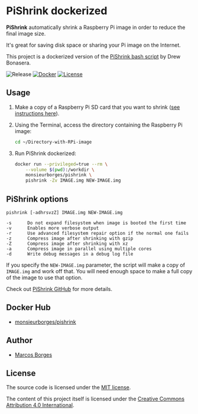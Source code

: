 # PiShrink dockerized

**PiShrink** automatically shrink a Raspberry Pi image in order to reduce the final image size.

It's great for saving disk space or sharing your Pi image on the Internet.

This project is a dockerized version of the [PiShrink bash script](https://github.com/Drewsif/PiShrink) by Drew Bonasera.

![Release][release-install-shield] [![Docker][docker-shield]](docker-yml) [![License][license-shield]](LICENSE.md)



## Usage

1. Make a copy of a Raspberry Pi SD card that you want to shrink ([see instructions here](https://github.com/monsieurborges/raspberry-pi/blob/master/setup/clone-sd-card.md)).

2. Using the Terminal, access the directory containing the Raspberry Pi image:

    ```bash
    cd ~/Directory-with-RPi-image
    ```

3. Run PiShrink dockerized:

    ```bash
    docker run --privileged=true --rm \
        --volume $(pwd):/workdir \
        monsieurborges/pishrink \
        pishrink -Zv IMAGE.img NEW-IMAGE.img
    ```

## PiShrink options

```shell
pishrink [-adhrsvzZ] IMAGE.img NEW-IMAGE.img

-s      Do not expand filesystem when image is booted the first time
-v      Enables more verbose output
-r      Use advanced filesystem repair option if the normal one fails
-z      Compress image after shrinking with gzip
-Z      Compress image after shrinking with xz
-a      Compress image in parallel using multiple cores
-d      Write debug messages in a debug log file
```

If you specify the `NEW-IMAGE.img` parameter, the script will make a copy of `IMAGE.img` and work off that. You will need enough space to make a full copy of the image to use that option.

Check out [PiShrink GitHub](https://github.com/Drewsif/PiShrink) for more details.

## Docker Hub

* [monsieurborges/pishrink](https://hub.docker.com/r/monsieurborges/pishrink)

## Author

* [Marcos Borges](https://github.com/monsieurborges)

## License

The source code is licensed under the [MIT license](LICENSE.md).

The content of this project itself is licensed under the [Creative Commons Attribution 4.0 International](https://creativecommons.org/licenses/by/4.0).

[release-install-shield]: https://img.shields.io/badge/Release-30--Jun--2023-blue
[license-shield]: https://img.shields.io/github/license/monsieurborges/pishrink-docker
[docker-shield]: https://github.com/monsieurborges/pishrink-docker/actions/workflows/docker-publish.yml/badge.svg
[docker-yml]: https://github.com/monsieurborges/pishrink-docker/actions/workflows/docker-publish.yml
